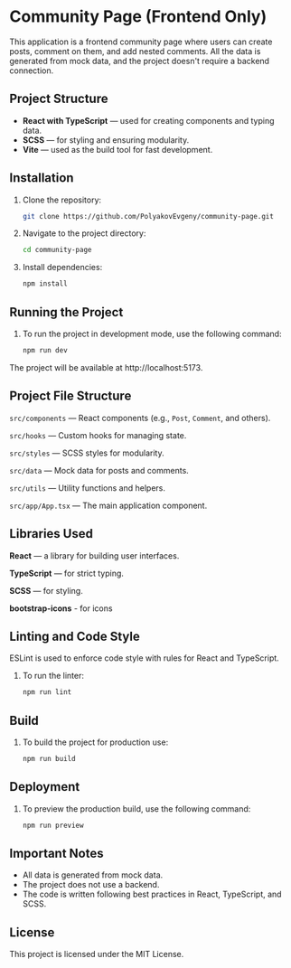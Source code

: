 # Community Page (Frontend Only)

This application is a frontend community page where users can create posts, comment on them, and add nested comments. All the data is generated from mock data, and the project doesn't require a backend connection.

## Project Structure

- **React with TypeScript** — used for creating components and typing data.
- **SCSS** — for styling and ensuring modularity.
- **Vite** — used as the build tool for fast development.

## Installation

1. Clone the repository:
   ```bash
   git clone https://github.com/PolyakovEvgeny/community-page.git
2. Navigate to the project directory:

    ```bash
    cd community-page
3. Install dependencies:

    ```bash
    npm install

## Running the Project
1. To run the project in development mode, use the following command:

    ```bash
    npm run dev
   
The project will be available at http://localhost:5173.

## Project File Structure
`src/components` — React components (e.g., `Post`, `Comment`, and others).

`src/hooks` — Custom hooks for managing state.

`src/styles` — SCSS styles for modularity.

`src/data` — Mock data for posts and comments.

`src/utils` — Utility functions and helpers.

`src/app/App.tsx` — The main application component.


## Libraries Used
**React** — a library for building user interfaces.

**TypeScript** — for strict typing.

**SCSS** — for styling.

**bootstrap-icons** - for icons


## Linting and Code Style
ESLint is used to enforce code style with rules for React and TypeScript.

1. To run the linter:

   ```bash
   npm run lint

## Build
1. To build the project for production use:

   ```bash
   npm run build
   
## Deployment
1. To preview the production build, use the following command:

   ```bash
   npm run preview
   
## Important Notes
- All data is generated from mock data.
- The project does not use a backend.
- The code is written following best practices in React, TypeScript, and SCSS.

## License
This project is licensed under the MIT License.
